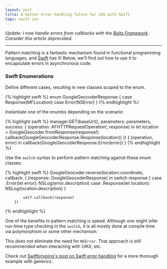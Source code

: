 ```yaml
---
layout: post
title: A better error handling future for iOS with Swift
tags: swift ios
---
```


*Update: I now handle errors from callbacks with the [Bolts Framework](http://www.dimroc.com/2014/12/17/bolt-framework-promisekit-or-reactive-cocoa-for-async/). Consider this article deprecated.*

----

Pattern matching is a fantastic mechanism found in functional programming languages, and [Swift](https://developer.apple.com/swift/) has it! Below, we'll find out how to use it to encapsulate errors in asynchronous code.

<!--more-->

### Swift Enumerations

Define different cases, resulting in new classes scoped to the enum.

{% highlight swift %}
enum GoogleGeocoderResponse {
    case Response(MFLocation)
    case Error(NSError)
}
{% endhighlight %}

Instantiate one of the enumbs depending on the scenario:

{% highlight swift %}
manager.GET(baseUrl(), parameters: parameters, success: { (operation: AFHTTPRequestOperation!, response) in
            let location = GoogleGeocoder.fromResponse(response!)
            callback(GoogleGeocoderResponse.Response(location))
        }) { (operation, error) in
            callback(GoogleGeocoderResponse.Error(error))
        }
{% endhighlight %}

Use the `switch` syntax to perform pattern matching against these enum classes:

{% highlight swift %}
GoogleGeocoder.reverse(location.coordinate, callback: { (response: GoogleGeocoderResponse) in
            switch response {
            case .Error(let error):
                NSLog(error.description)
            case .Response(let location):
                NSLog(location.description)
            }

            self.callback(response)
        })
{% endhighlight %}

One of the benefits to pattern matching is speed. Although one might infer run-time type checking in the `switch`, it is all mostly done at compile time via polymorphism or some other mechanism.

This does not eliminate the need for `NSError`. That approach is still recommended when interacting with UIKit, etc.

Check out [Swiftlytyping's post on Swift error handling](http://swiftlytyping.tumblr.com/post/88210131086/error-handling?utm_campaign=iOS_Dev_Weekly_Issue_150&utm_medium=email&utm_source=iOS%2BDev%2BWeekly)
for a more thorough example with generics.
